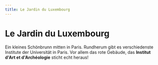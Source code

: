 ```yaml
---
title: Le Jardin du Luxembourg
---
```


# Le Jardin du Luxembourg

Ein kleines Schönbrunn mitten in Paris. Rundherum gibt es verschiedenste Institute der Universität in Paris. Vor allem das rote Gebäude, das **Institut d'Art et d'Archéologie** sticht echt heraus!

<AnImage src="paris/jardin-luxembourg-1.jpg" alt="Le Jardin du Luxembourg" class="mb-5" />
<AnImage src="paris/jardin-luxembourg-2.jpg" alt="Le Jardin du Luxembourg" class="mb-5" />
<AnImage src="paris/jardin-luxembourg-3.jpg" alt="Le Jardin du Luxembourg" class="mb-5" />
<AnImage src="paris/jardin-luxembourg-4.jpg" alt="Le Jardin du Luxembourg" class="mb-5" />
<AnImage src="paris/jardin-luxembourg-5.jpg" alt="Le Jardin du Luxembourg" class="mb-5" />